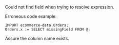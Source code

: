 Could not find field when trying to resolve expression.

Erroneous code example:
```
IMPORT ecommerce-data.Orders;
Orders.x := SELECT missingField FROM @;
```

Assure the column name exists.